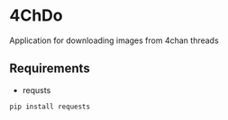# 4ChDo

Application for downloading images from 4chan threads

## Requirements
- requsts

```
pip install requests
```
